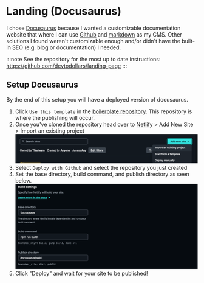 # Landing (Docusaurus)
I chose [Docusaurus](https://docusaurus.io/) because I wanted a customizable documentation website that where I can use [Github](https://github.com) and [markdown](https://www.markdownguide.org/) as my CMS. Other solutions I found weren't customizable enough and/or didn't have the built-in SEO (e.g. blog or documentation) I needed.

:::note
See the repository for the most up to date instructions: https://github.com/devtodollars/landing-page
:::
## Setup Docusaurus
By the end of this setup you will have a deployed version of docusaurus.
1. Click `Use this template` in the [boilerplate repository](https://github.com/devtodollars/startup-boilerplate). This repository is where the publishing will occur.
2. Once you've cloned the repository head over to [Netlify](https://netlify.com) > Add New Site > Import an existing project
![](../../assets/netlify-import-proj.png)
3. Select `Deploy with Github` and select the repository you just created
4.  Set the base directory, build command, and publish directory as seen below.
![](../../assets/netlify-build-settings.png)
4. Click "Deploy" and wait for your site to be published!

